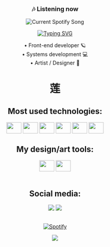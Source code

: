 

<div align="center">
    <h3>🎶 Listening now</h3>
    <img src="https://spotify-readme-nrqq64uh8-l00utop.vercel.app/api?theme=dark&rainbow=true" alt="Current Spotify Song">
</div>

<div align="center">
    
<a href="https://git.io/typing-svg"><img src="https://readme-typing-svg.demolab.com?font=IBM+Plex+Mono&weight=600&size=30&pause=600&color=FFC0CB&center=true&width=435&lines=Hi+there%2C+I'm+Gabriel;Front-end+Developer;GFX+Designer;Always+learning" alt="Typing SVG" /></a>

</div>
    
<div align="center">
    <a> • Front-end developer 🪐</a>
 <br/>
    <a> • Systems development 💻</a>
 <br/>
    <a> • Artist / Designer 🌸</a>
 <br/>
    <h1> 莲 </h1>

</div>



<div style="display: inline_block">
  <h2 align="center">Most used technologies: </h2>
  <div align="center">
  <img align="center"  height="30" width="40" src="https://cdn.jsdelivr.net/gh/devicons/devicon/icons/html5/html5-original.svg"/>
  <img align="center"  height="30" width="40" src="https://cdn.jsdelivr.net/gh/devicons/devicon/icons/css3/css3-original.svg"/>
  <img align="center"  height="30" width="40" src="https://cdn.jsdelivr.net/gh/devicons/devicon/icons/react/react-original.svg"/>
  <img align="center"  height="30" width="40" src="https://cdn.jsdelivr.net/gh/devicons/devicon/icons/javascript/javascript-original.svg"/>
  <img align="center"  height="30" width="40" src="https://cdn.jsdelivr.net/gh/devicons/devicon/icons/mysql/mysql-original.svg"/>
  <img align="center"  height="30" width="40" src="https://cdn.jsdelivr.net/gh/devicons/devicon/icons/python/python-original.svg"/>
  </div>
</div>
<div style="display: inline_block">
  <h2 align="center">My design/art tools: </h2>
  <div align="center">
  <img align="center"  height="30" width="40" src="https://cdn.jsdelivr.net/gh/devicons/devicon/icons/illustrator/illustrator-plain.svg"/>
  <img align="center"  height="30" width="40" src="https://cdn.jsdelivr.net/gh/devicons/devicon/icons/photoshop/photoshop-plain.svg"/>
  </div>
</div>
<br/>
<div align="center">
<h2>Social media: </h2>
    <a href="https://www.instagram.com/lotusonly_/"><img src="https://img.shields.io/badge/Instagram-E4405F?style=for-the-badge&logo=instagram&logoColor=white" ></a>
    <a href="https://open.spotify.com/user/lm4o2na5afi0u5vww6wwnyadr"><img src="https://img.shields.io/badge/Spotify-1ED760?&style=for-the-badge&logo=spotify&logoColor=white" ></a>

</div>

<br/>



<div align="center">

[![Spotify](https://novatorem-by85ep53t-l00utop.vercel.app/api/spotify)](https://open.spotify.com/user/USER_NAME)
    
![](https://komarev.com/ghpvc/?username=L00utop&style=flat-plastic&color=ff69b4)

</div>


